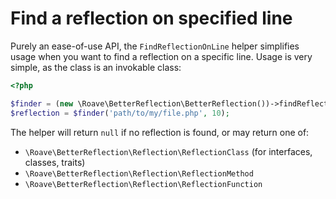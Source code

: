 # Find a reflection on specified line

Purely an ease-of-use API, the `FindReflectionOnLine` helper simplifies usage
when you want to find a reflection on a specific line. Usage is very simple, as
the class is an invokable class:

```php
<?php

$finder = (new \Roave\BetterReflection\BetterReflection())->findReflectionsOnLine();
$reflection = $finder('path/to/my/file.php', 10);
```

The helper will return `null` if no reflection is found, or may return one of:

* `\Roave\BetterReflection\Reflection\ReflectionClass` (for interfaces, classes, traits)
* `\Roave\BetterReflection\Reflection\ReflectionMethod`
* `\Roave\BetterReflection\Reflection\ReflectionFunction`
